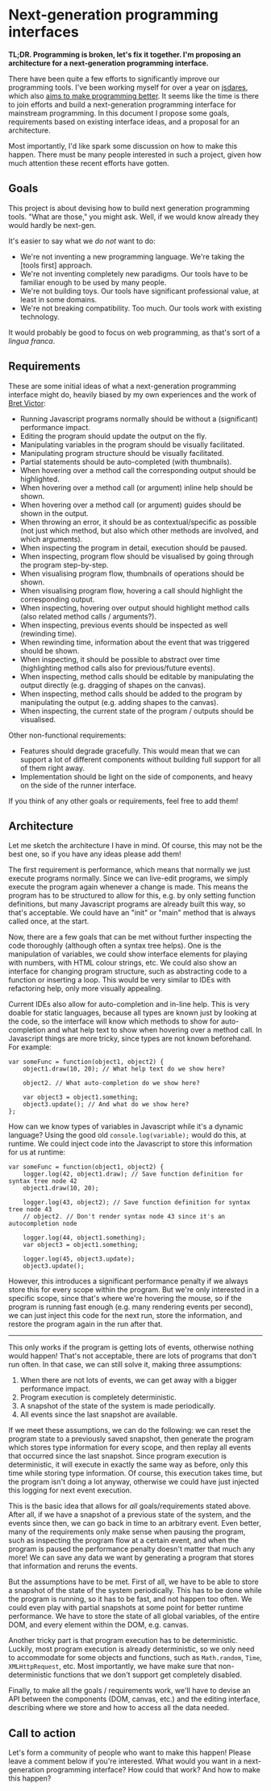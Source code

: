 # Next-generation programming interfaces

**TL;DR. Programming is broken, let's fix it together. I'm proposing an architecture for a next-generation programming interface.**

There have been quite a few efforts to significantly improve our programming tools. I've been working myself for over a year on [jsdares](http://www.jsdares.com), which also [aims to make programming better](http://www.jsdaers.com/blindfold). It seems like the time is there to join efforts and build a next-generation programming interface for mainstream programming. In this document I propose some goals, requirements based on existing interface ideas, and a proposal for an architecture.

Most importantly, I'd like spark some discussion on how to make this happen. There must be many people interested in such a project, given how much attention these recent efforts have gotten.

## Goals

This project is about devising how to build next generation programming tools. "What are those," you might ask. Well, if we would know already they would hardly be next-gen.

It's easier to say what we *do not* want to do:
- We're not inventing a new programming language. We're taking the [tools first] approach.
- We're not inventing completely new paradigms. Our tools have to be familiar enough to be used by many people.
- We're not building toys. Our tools have significant professional value, at least in some domains.
- We're not breaking compatibility. Too much. Our tools work with existing technology.

It would probably be good to focus on web programming, as that's sort of a *lingua franca*.

## Requirements

These are some initial ideas of what a next-generation programming interface might do, heavily biased by my own experiences and the work of [Bret Victor](http://worrydream.com):
- Running Javascript programs normally should be without a (significant) performance impact.
- Editing the program should update the output on the fly.
- Manipulating variables in the program should be visually facilitated.
- Manipulating program structure should be visually facilitated.
- Partial statements should be auto-completed (with thumbnails).
- When hovering over a method call the corresponding output should be highlighted.
- When hovering over a method call (or argument) inline help should be shown.
- When hovering over a method call (or argument) guides should be shown in the output.
- When throwing an error, it should be as contextual/specific as possible (not just which method, but also which other methods are involved, and which arguments).
- When inspecting the program in detail, execution should be paused.
- When inspecting, program flow should be visualised by going through the program step-by-step.
- When visualising program flow, thumbnails of operations should be shown.
- When visualising program flow, hovering a call should highlight the corresponding output.
- When inspecting, hovering over output should highlight method calls (also related method calls / arguments?).
- When inspecting, previous events should be inspected as well (rewinding time).
- When rewinding time, information about the event that was triggered should be shown.
- When inspecting, it should be possible to abstract over time (highlighting method calls also for previous/future events).
- When inspecting, method calls should be editable by manipulating the output directly (e.g. dragging of shapes on the canvas).
- When inspecting, method calls should be added to the program by manipulating the output (e.g. adding shapes to the canvas).
- When inspecting, the current state of the program / outputs should be visualised.

Other non-functional requirements: 
- Features should degrade gracefully. This would mean that we can support a lot of different components without building full support for all of them right away.
- Implementation should be light on the side of components, and heavy on the side of the runner interface.

If you think of any other goals or requirements, feel free to add them!

## Architecture

Let me sketch the architecture I have in mind. Of course, this may not be the best one, so if you have any ideas please add them!

The first requirement is performance, which means that normally we just execute programs normally. Since we can live-edit programs, we simply execute the program again whenever a change is made. This means the program has to be structured to allow for this, e.g. by only setting function definitions, but many Javascript programs are already built this way, so that's acceptable. We could have an "init" or "main" method that is always called once, at the start.

Now, there are a few goals that can be met without further inspecting the code thoroughly (although often a syntax tree helps). One is the manipulation of variables, we could show interface elements for playing with numbers, with HTML colour strings, etc. We could also show an interface for changing program structure, such as abstracting code to a function or inserting a loop. This would be very similar to IDEs with refactoring help, only more visually appealing.

Current IDEs also allow for auto-completion and in-line help. This is very doable for static languages, because all types are known just by looking at the code, so the interface will know which methods to show for auto-completion and what help text to show when hovering over a method call. In Javascript things are more tricky, since types are not known beforehand. For example:

```
var someFunc = function(object1, object2) {
    object1.draw(10, 20); // What help text do we show here?

    object2. // What auto-completion do we show here?

    var object3 = object1.something;
    object3.update(); // And what do we show here?
};
```

How can we know types of variables in Javascript while it's a dynamic language? Using the good old `console.log(variable);` would do this, at runtime. We could inject code into the Javascript to store this information for us at runtime:

```
var someFunc = function(object1, object2) {
    logger.log(42, object1.draw); // Save function definition for syntax tree node 42
    object1.draw(10, 20);

    logger.log(43, object2); // Save function definition for syntax tree node 43
    // object2. // Don't render syntax node 43 since it's an autocompletion node

    logger.log(44, object1.something);
    var object3 = object1.something;

    logger.log(45, object3.update);
    object3.update();
```

However, this introduces a significant performance penalty if we always store this for every scope within the program. But we're only interested in a specific scope, since that's where we're hovering the mouse, so if the program is running fast enough (e.g. many rendering events per second), we can just inject this code for the next run, store the information, and restore the program again in the run after that.

* * * * *

This only works if the program is getting lots of events, otherwise nothing would happen! That's not acceptable, there are lots of programs that don't run often. In that case, we can still solve it, making three assumptions:
1. When there are not lots of events, we can get away with a bigger performance impact.
2. Program execution is completely deterministic.
3. A snapshot of the state of the system is made periodically.
4. All events since the last snapshot are available.

If we meet these assumptions, we can do the following: we can reset the program state to a previously saved snapshot, then generate the program which stores type information for every scope, and then replay all events that occurred since the last snapshot. Since program execution is deterministic, it will execute in exactly the same way as before, only this time while storing type information. Of course, this execution takes time, but the program isn't doing a lot anyway, otherwise we could have just injected this logging for next event execution.

This is the basic idea that allows for *all* goals/requirements stated above. After all, if we have a snapshot of a previous state of the system, and the events since then, we can go back in time to an arbitrary event. Even better, many of the requirements only make sense when pausing the program, such as inspecting the program flow at a certain event, and when the program is paused the performance penalty doesn't matter that much any more! We can save any data we want by generating a program that stores that information and reruns the events.

But the assumptions have to be met. First of all, we have to be able to store a snapshot of the state of the system periodically. This has to be done while the program is running, so it has to be fast, and not happen too often. We could even play with partial snapshots at some point for better runtime performance. We have to store the state of all global variables, of the entire DOM, and every element within the DOM, e.g. canvas.

Another tricky part is that program execution has to be deterministic. Luckily, most program execution is already deterministic, so we only need to accommodate for some objects and functions, such as `Math.random`, `Time`, `XMLHttpRequest`, etc. Most importantly, we have make sure that non-deterministic functions that we don't support get completely disabled.

Finally, to make all the goals / requirements work, we'll have to devise an API between the components (DOM, canvas, etc.) and the editing interface, describing where we store and how to access all the data needed.

## Call to action

Let's form a community of people who want to make this happen! Please leave a comment below if you're interested. What would you want in a next-generation programming interface? How could that work? And how to make this happen?
